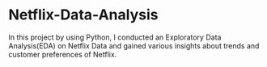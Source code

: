 # Netflix-Data-Analysis
 In this project by using Python, I conducted an Exploratory
 Data Analysis(EDA) on Netflix Data and gained various
 insights about trends and customer preferences of Netflix.
